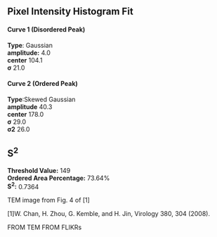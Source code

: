 ## Pixel Intensity Histogram Fit

#### Curve 1 (Disordered Peak)
**Type**: Gaussian\
**amplitude:** 4.0\
**center** 104.1\
**σ** 21.0


#### Curve 2 (Ordered Peak)
**Type**:Skewed Gaussian\
**amplitude** 40.3\
**center** 178.0\
**σ** 29.0\
**σ2** 26.0


## S<sup>2</sup>
**Threshold Value:** 149\
**Ordered Area Percentage:** 73.64%\
**S<sup>2</sup>:** 0.7364









TEM image from Fig. 4 of [1]

[1]W. Chan, H. Zhou, G. Kemble, and H. Jin, Virology 380, 304 (2008).


















FROM TEM FROM FLIKRs
